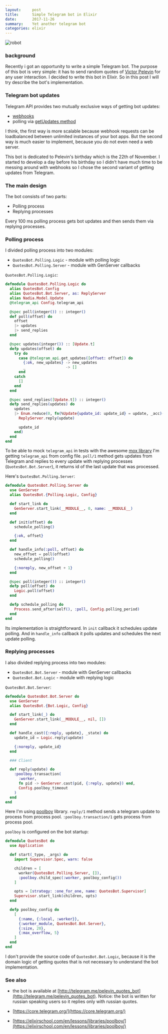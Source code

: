 ```yaml
---
layout:     post
title:      Simple Telegram bot in Elixir
date:       2017-11-26
summary:    Yet another telegram bot
categories: elixir
---
```


![robot](/images/2017-11-26-robot.jpg)

### background

Recently i got an opportunity to write a simple Telegram bot. The purpose of this bot is very simple: it has to send random quotes of [Victor Pelevin](https://en.wikipedia.org/wiki/Victor_Pelevin) for any user interaction. I decided to write this bot in Elixir. So in this post I will try describe the bot's implementation.

### Telegram bot updates

Telegram API provides two mutually exclusive ways of getting bot updates:
- [webhooks](https://core.telegram.org/bots/api#setwebhook)
- polling via [getUpdates method](https://core.telegram.org/bots/api#getupdates)

I think, the first way is more scalable because webhook requests can be loadbalanced between unlimited instances of your bot apps. But the second way is much easier to implement, because you do not even need a web server.

This bot is dedicated to Pelevin's birthday which is the 22th of November. I started to develop a day before his birthday so I didn’t have much time to be messing around with webhooks so I chose the second variant of getting updates from Telegram.

### The main design

The bot consists of two parts:
- Polling process
- Replying processes

Every 100 ms polling process gets bot updates and then sends them via replying processes.

### Polling process

I divided polling process into two modules:
- `QuotesBot.Polling.Logic` - module with polling logic
- `QuotesBot.Polling.Server` - module with GenServer callbacks

`QuotesBot.Polling.Logic`:

```elixir
defmodule QuotesBot.Polling.Logic do
  alias QuotesBot.Config
  alias QuotesBot.Bot.Server, as: ReplyServer
  alias Nadia.Model.Update
  @telegram_api Config.telegram_api

  @spec poll(integer()) :: integer()
  def poll(offset) do
    offset
    |> updates
    |> send_replies
  end

  @spec updates(integer()) :: [Update.t]
  defp updates(offset) do
    try do
      case @telegram_api.get_updates([offset: offset]) do
        {:ok, new_updates} -> new_updates
        _                  -> []
      end
    catch
      []
    end
  end

  @spec send_replies([Update.t]) :: integer()
  defp send_replies(updates) do
    updates
    |> Enum.reduce(0, fn(%Update{update_id: update_id} = update, _acc)->
      ReplyServer.reply(update)

      update_id
    end)
  end
end
```
To be able to mock `telegram_api` in tests with the awesome [mox library](https://github.com/plataformatec/mox) I'm getting `telegram_api` from config file. `poll/1` method gets updates from Telegram and replies to every update with replying processes (`QuotesBot.Bot.Server`), it returns id of the last update that was processed.

Here's `QuotesBot.Polling.Server`:

```elixir
defmodule QuotesBot.Polling.Server do
  use GenServer
  alias QuotesBot.{Polling.Logic, Config}

  def start_link do
    GenServer.start_link(__MODULE__, 0, name: __MODULE__)
  end

  def init(offset) do
    schedule_polling()

    {:ok, offset}
  end

  def handle_info(:poll, offset) do
    new_offset = poll(offset)
    schedule_polling()

    {:noreply, new_offset + 1}
  end

  @spec poll(integer()) :: integer()
  defp poll(offset) do
    Logic.poll(offset)
  end

  defp schedule_polling do
    Process.send_after(self(), :poll, Config.polling_period)
  end
end
```

Its implementation is straightforward. In `init` callback it schedules update polling. And in `handle_info` callback it polls updates and schedules the next update polling.

### Replying processes

I also divided replying process into two modules:
- `QuotesBot.Bot.Server` - module with GenServer callbacks
- `QuotesBot.Bot.Logic` - module with replying logic

`QuotesBot.Bot.Server`:

```elixir
defmodule QuotesBot.Bot.Server do
  use GenServer
  alias QuotesBot.{Bot.Logic, Config}

  def start_link(_) do
    GenServer.start_link(__MODULE__, nil, [])
  end

  def handle_cast({:reply, update}, _state) do
    update_id = Logic.reply(update)

    {:noreply, update_id}
  end

  ### Client

  def reply(update) do
    :poolboy.transaction(
      :worker,
      fn pid -> GenServer.cast(pid, {:reply, update}) end,
      Config.poolboy_timeout
    )
  end
end
```


Here I'm using [poolboy](https://github.com/devinus/poolboy) library. `reply/1` method sends a telegram update to process from process pool. `:poolboy.transaction/1` gets process from process pool.

`poolboy` is configured on the bot startup:

```elixir
defmodule QuotesBot do
  use Application

  def start(_type, _args) do
    import Supervisor.Spec, warn: false

    children = [
      worker(QuotesBot.Polling.Server, []),
      :poolboy.child_spec(:worker, poolboy_config())
    ]

    opts = [strategy: :one_for_one, name: QuotesBot.Supervisor]
    Supervisor.start_link(children, opts)
  end

  defp poolboy_config do
    [
      {:name, {:local, :worker}},
      {:worker_module, QuotesBot.Bot.Server},
      {:size, 20},
      {:max_overflow, 5}
    ]
  end
end
```

I don't provide the source code of `QuotesBot.Bot.Logic`, because it is the domain logic of getting quotes that is not necessary to understand the bot implementation.

### See also

- the bot is available at [http://telegram.me/pelevin_quotes_bot](http://telegram.me/pelevin_quotes_bot). Notice: the bot is written for russian speaking users so it replies only with russian quotes.

- [https://core.telegram.org/](https://core.telegram.org/)
- [https://elixirschool.com/en/lessons/libraries/poolboy/](https://elixirschool.com/en/lessons/libraries/poolboy/)
